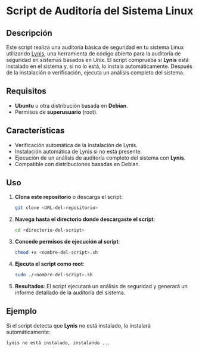 # Script de Auditoría del Sistema Linux

## Descripción

Este script realiza una auditoría básica de seguridad en tu sistema Linux utilizando [Lynis](https://github.com/CISOfy/lynis), una herramienta de código abierto para la auditoría de seguridad en sistemas basados en Unix. El script comprueba si **Lynis** está instalado en el sistema y, si no lo está, lo instala automáticamente. Después de la instalación o verificación, ejecuta un análisis completo del sistema.

## Requisitos

- **Ubuntu** u otra distribución basada en **Debian**.
- Permisos de **superusuario** (root).

## Características

- Verificación automática de la instalación de Lynis.
- Instalación automática de Lynis si no está presente.
- Ejecución de un análisis de auditoría completo del sistema con **Lynis**.
- Compatible con distribuciones basadas en Debian.

## Uso

1. **Clona este repositorio** o descarga el script:

    ```bash
    git clone <URL-del-repositorio>
    ```

2. **Navega hasta el directorio donde descargaste el script**:

    ```bash
    cd <directorio-del-script>
    ```

3. **Concede permisos de ejecución al script**:

    ```bash
    chmod +x <nombre-del-script>.sh
    ```

4. **Ejecuta el script como root**:

    ```bash
    sudo ./<nombre-del-script>.sh
    ```

5. **Resultados**: El script ejecutará un análisis de seguridad y generará un informe detallado de la auditoría del sistema.

## Ejemplo

Si el script detecta que **Lynis** no está instalado, lo instalará automáticamente:

```bash
lynis no está instalado, instalando ...

